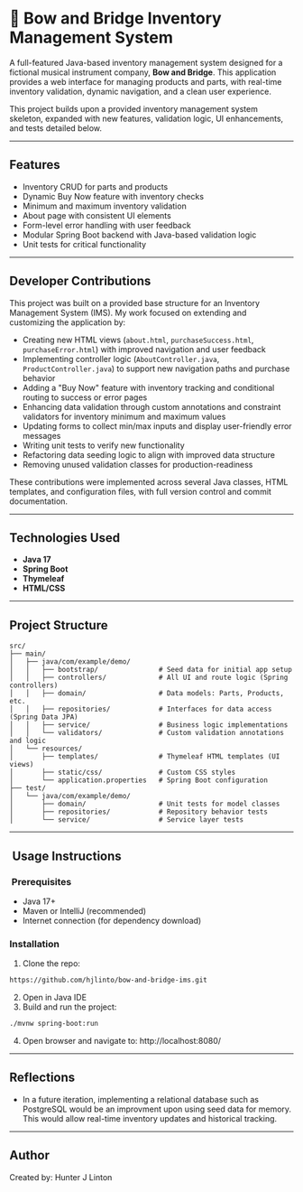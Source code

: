 # 🎻 Bow and Bridge Inventory Management System

A full-featured Java-based inventory management system designed for a fictional musical instrument company, **Bow and Bridge**. This application provides a web interface for managing products and parts, with real-time inventory validation, dynamic navigation, and a clean user experience.

This project builds upon a provided inventory management system skeleton, expanded with new features, validation logic, UI enhancements, and tests detailed below.

---

## Features

- Inventory CRUD for parts and products
- Dynamic Buy Now feature with inventory checks
- Minimum and maximum inventory validation
- About page with consistent UI elements
- Form-level error handling with user feedback
- Modular Spring Boot backend with Java-based validation logic
- Unit tests for critical functionality

---

## Developer Contributions

This project was built on a provided base structure for an Inventory Management System (IMS). My work focused on extending and customizing the application by:

- Creating new HTML views (`about.html`, `purchaseSuccess.html`, `purchaseError.html`) with improved navigation and user feedback
- Implementing controller logic (`AboutController.java`, `ProductController.java`) to support new navigation paths and purchase behavior
- Adding a "Buy Now" feature with inventory tracking and conditional routing to success or error pages
- Enhancing data validation through custom annotations and constraint validators for inventory minimum and maximum values
- Updating forms to collect min/max inputs and display user-friendly error messages
- Writing unit tests to verify new functionality
- Refactoring data seeding logic to align with improved data structure
- Removing unused validation classes for production-readiness

These contributions were implemented across several Java classes, HTML templates, and configuration files, with full version control and commit documentation.

---

## Technologies Used

- **Java 17**
- **Spring Boot**
- **Thymeleaf**
- **HTML/CSS**

---

## Project Structure
```
src/
├── main/
│   ├── java/com/example/demo/
│   │   ├── bootstrap/               # Seed data for initial app setup
│   │   ├── controllers/             # All UI and route logic (Spring controllers)
│   │   ├── domain/                  # Data models: Parts, Products, etc.
│   │   ├── repositories/            # Interfaces for data access (Spring Data JPA)
│   │   ├── service/                 # Business logic implementations
│   │   └── validators/              # Custom validation annotations and logic
│   └── resources/
│       ├── templates/               # Thymeleaf HTML templates (UI views)
│       ├── static/css/              # Custom CSS styles
│       └── application.properties   # Spring Boot configuration
├── test/
│   └── java/com/example/demo/
│       ├── domain/                  # Unit tests for model classes
│       ├── repositories/            # Repository behavior tests
│       └── service/                 # Service layer tests
```

---

## ️ Usage Instructions

### ️ Prerequisites
- Java 17+
- Maven or IntelliJ (recommended)
- Internet connection (for dependency download)

### Installation

1. Clone the repo:
```bash
https://github.com/hjlinto/bow-and-bridge-ims.git
```
2. Open in Java IDE
3. Build and run the project:
```bash
./mvnw spring-boot:run
```
4. Open browser and navigate to:
   http://localhost:8080/
   
---

## Reflections
- In a future iteration, implementing a relational database such as PostgreSQL would be an improvment upon using seed data for memory. This would allow real-time inventory updates and historical tracking.

---

## Author
Created by: Hunter J Linton
